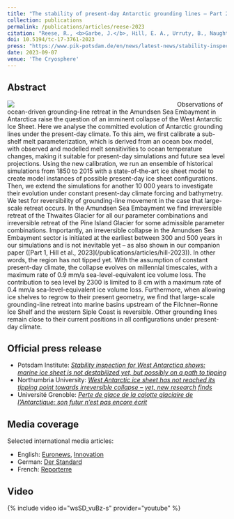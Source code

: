 ```yaml
---
title: "The stability of present-day Antarctic grounding lines – Part 2: Onset of irreversible retreat of Amundsen Sea glaciers under current climate on centennial timescales cannot be excluded"
collection: publications
permalink: /publications/articles/reese-2023
citation: "Reese, R., <b>Garbe, J.</b>, Hill, E. A., Urruty, B., Naughten, K. A., Gagliardini, O., Durand, G., Gillet-Chaulet, F., Gudmundsson, G. H., Chandler, D., Langebroek, P. M., Winkelmann, R.: <i>The stability of present-day Antarctic grounding lines – Part 2: Onset of irreversible retreat of Amundsen Sea glaciers under current climate on centennial timescales cannot be excluded</i>, The Cryosphere, 17, 3761-3783, DOI: <a href='https://doi.org/10.5194/tc-17-3761-2023'>10.5194/tc-17-3761-2023</a>, 2023. <span style='color: LimeGreen;' title='Open Access'><i class='ai ai-open-access' aria-hidden='true'></i></span>"
doi: 10.5194/tc-17-3761-2023
press: "https://www.pik-potsdam.de/en/news/latest-news/stability-inspection-for-west-antarctica-shows-marine-ice-sheet-is-not-destabilized-yet-but-possibly-on-a-path-to-tipping"
date: 2023-09-07
venue: 'The Cryosphere'
---
```


## Abstract
<div style="float: left; margin-right: 10px; width: 380px;">
    <img src="https://tc.copernicus.org/articles/17/3761/2023/tc-17-3761-2023-avatar-web.png">
</div>
Observations of ocean-driven grounding-line retreat in the Amundsen Sea Embayment in Antarctica raise the question of an imminent collapse of the West Antarctic Ice Sheet. Here we analyse the committed evolution of Antarctic grounding lines under the present-day climate. To this aim, we first calibrate a sub-shelf melt parameterization, which is derived from an ocean box model, with observed and modelled melt sensitivities to ocean temperature changes, making it suitable for present-day simulations and future sea level projections. Using the new calibration, we run an ensemble of historical simulations from 1850 to 2015 with a state-of-the-art ice sheet model to create model instances of possible present-day ice sheet configurations. Then, we extend the simulations for another 10 000 years to investigate their evolution under constant present-day climate forcing and bathymetry. We test for reversibility of grounding-line movement in the case that large-scale retreat occurs. In the Amundsen Sea Embayment we find irreversible retreat of the Thwaites Glacier for all our parameter combinations and irreversible retreat of the Pine Island Glacier for some admissible parameter combinations. Importantly, an irreversible collapse in the Amundsen Sea Embayment sector is initiated at the earliest between 300 and 500 years in our simulations and is not inevitable yet – as also shown in our companion paper ([Part 1, Hill et al., 2023](/publications/articles/hill-2023)). In other words, the region has not tipped yet. With the assumption of constant present-day climate, the collapse evolves on millennial timescales, with a maximum rate of 0.9 mm/a sea-level-equivalent ice volume loss. The contribution to sea level by 2300 is limited to 8 cm with a maximum rate of 0.4 mm/a sea-level-equivalent ice volume loss. Furthermore, when allowing ice shelves to regrow to their present geometry, we find that large-scale grounding-line retreat into marine basins upstream of the Filchner–Ronne Ice Shelf and the western Siple Coast is reversible. Other grounding lines remain close to their current positions in all configurations under present-day climate.

## Official press release
- Potsdam Institute: *[Stability inspection for West Antarctica shows: marine ice sheet is not destabilized yet, but possibly on a path to tipping](https://www.pik-potsdam.de/en/news/latest-news/stability-inspection-for-west-antarctica-shows-marine-ice-sheet-is-not-destabilized-yet-but-possibly-on-a-path-to-tipping "https://www.pik-potsdam.de/en/news/latest-news/stability-inspection-for-west-antarctica-shows-marine-ice-sheet-is-not-destabilized-yet-but-possibly-on-a-path-to-tipping")*
- Northumbria University: *[West Antarctic ice sheet has not reached its tipping point towards irreversible collapse – yet, new research finds](https://www.northumbria.ac.uk/about-us/news-events/news/west-antarctic-ice-sheet-has-not-reached-its-tipping-point-towards-irreversible-collapse-yet-new-research-finds/ "https://www.northumbria.ac.uk/about-us/news-events/news/west-antarctic-ice-sheet-has-not-reached-its-tipping-point-towards-irreversible-collapse-yet-new-research-finds/")*
- Université Grenoble: *[Perte de glace de la calotte glaciaire de l’Antarctique: son futur n’est pas encore écrit](https://www.univ-grenoble-alpes.fr/actualites/a-la-une/actualites-recherche/perte-de-glace-de-la-calotte-glaciaire-de-l-antarctique-son-futur-n-est-pas-encore-ecrit-1292104.kjsp "https://www.univ-grenoble-alpes.fr/actualites/a-la-une/actualites-recherche/perte-de-glace-de-la-calotte-glaciaire-de-l-antarctique-son-futur-n-est-pas-encore-ecrit-1292104.kjsp")*

## Media coverage
Selected international media articles:

- English: [Euronews](https://www.euronews.com/2023/09/07/antarctica-latest-report-says-melting-sea-ice-not-yet-irreversible "https://www.euronews.com/2023/09/07/antarctica-latest-report-says-melting-sea-ice-not-yet-irreversible"), [Innovation](https://www.innovationnewsnetwork.com/damage-west-antarctic-ice-sheet-could-still-be-reversible/37123/ "https://www.innovationnewsnetwork.com/damage-west-antarctic-ice-sheet-could-still-be-reversible/37123/")
- German: [Der Standard](https://www.derstandard.at/story/3000000186187/noch-besteht-die-chance-einen-kipppunkt-in-der-antarktis-nicht-zu-ueberschreiten "https://www.derstandard.at/story/3000000186187/noch-besteht-die-chance-einen-kipppunkt-in-der-antarktis-nicht-zu-ueberschreiten")
- French: [Reporterre](https://reporterre.net/En-Antarctique-les-glaciers-au-bord-du-gouffre "https://reporterre.net/En-Antarctique-les-glaciers-au-bord-du-gouffre")

## Video
{% include video id="wsSD_vuBz-s" provider="youtube" %}
